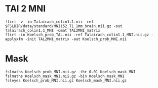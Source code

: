 # TAl 2 MNI
    flirt -v -in Talairach_colin1.1.nii -ref $FSLDIR/data/standard/MNI152_T1_1mm_brain.nii.gz -out Talairach_colin1.1_MNI -omat TAL2MNI_matrix
    flirt -in Koelsch_prob_TAL.nii -ref Talairach_colin1.1_MNI.nii.gz -applyxfm -init TAL2MNI_matrix -out Koelsch_prob_MNI.nii

# Mask
    fslmaths Koelsch_prob_MNI.nii.gz -thr 0.01 Koelsch_mask_MNI
    fslmaths Koelsch_mask_MNI.nii.gz -bin Koelsch_mask_MNI
    fsleyes Koelsch_prob_MNI.nii.gz Koelsch_mask_MNI.nii.gz